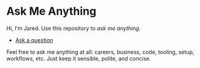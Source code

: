 # Ask Me Anything

Hi, I’m Jared. Use this repository to _ask me anything_.

* [Ask a question](https://github.com/tongrhj/ama/issues/new)

Feel free to ask me anything at all: careers, business, code, tooling, setup,
workflows, etc. Just keep it sensible, polite, and concise.

